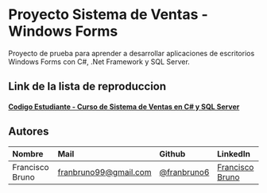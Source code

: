 # Proyecto Sistema de Ventas - Windows Forms

Proyecto de prueba para aprender a desarrollar aplicaciones de escritorios Windows Forms con C#, .Net Framework y SQL Server.

## Link de la lista de reproduccion

#### [Codigo Estudiante - Curso de Sistema de Ventas en C# y SQL Server](https://www.youtube.com/playlist?list=PLx2nia7-PgoDk8pZ1YG8wtw5A8LH2kz96)

## Autores

| Nombre | Mail     | Github                | LinkedIn                |
| :-------- | :------- | :------------------------- | :------------------------- |
| Francisco Bruno | franbruno99@gmail.com | [@franbruno6](https://github.com/franbruno6) | [Francisco Bruno](https://www.linkedin.com/in/franciscobruno99/) |
